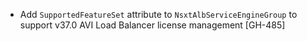 * Add `SupportedFeatureSet` attribute to `NsxtAlbServiceEngineGroup` to support v37.0 AVI Load Balancer license management [GH-485]

